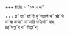 +++
title = "०५ प्र या"

+++
प्र᳓ या᳓ घो᳓षे भृ᳓गवाणे न᳓ शो᳓भे  
य᳓या वाचा᳓ य᳓जति पज्रियो᳓ वाम्  
प्रइ᳓षयु᳓र् न᳓ विद्वा᳓न्